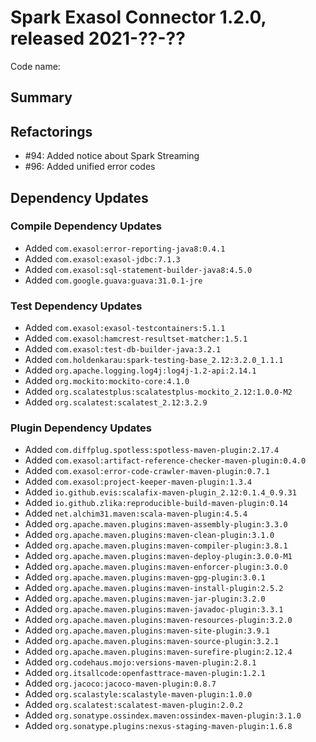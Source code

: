 # Spark Exasol Connector 1.2.0, released 2021-??-??

Code name:

## Summary

## Refactorings

* #94: Added notice about Spark Streaming
* #96: Added unified error codes

## Dependency Updates

### Compile Dependency Updates

* Added `com.exasol:error-reporting-java8:0.4.1`
* Added `com.exasol:exasol-jdbc:7.1.3`
* Added `com.exasol:sql-statement-builder-java8:4.5.0`
* Added `com.google.guava:guava:31.0.1-jre`

### Test Dependency Updates

* Added `com.exasol:exasol-testcontainers:5.1.1`
* Added `com.exasol:hamcrest-resultset-matcher:1.5.1`
* Added `com.exasol:test-db-builder-java:3.2.1`
* Added `com.holdenkarau:spark-testing-base_2.12:3.2.0_1.1.1`
* Added `org.apache.logging.log4j:log4j-1.2-api:2.14.1`
* Added `org.mockito:mockito-core:4.1.0`
* Added `org.scalatestplus:scalatestplus-mockito_2.12:1.0.0-M2`
* Added `org.scalatest:scalatest_2.12:3.2.9`

### Plugin Dependency Updates

* Added `com.diffplug.spotless:spotless-maven-plugin:2.17.4`
* Added `com.exasol:artifact-reference-checker-maven-plugin:0.4.0`
* Added `com.exasol:error-code-crawler-maven-plugin:0.7.1`
* Added `com.exasol:project-keeper-maven-plugin:1.3.4`
* Added `io.github.evis:scalafix-maven-plugin_2.12:0.1.4_0.9.31`
* Added `io.github.zlika:reproducible-build-maven-plugin:0.14`
* Added `net.alchim31.maven:scala-maven-plugin:4.5.4`
* Added `org.apache.maven.plugins:maven-assembly-plugin:3.3.0`
* Added `org.apache.maven.plugins:maven-clean-plugin:3.1.0`
* Added `org.apache.maven.plugins:maven-compiler-plugin:3.8.1`
* Added `org.apache.maven.plugins:maven-deploy-plugin:3.0.0-M1`
* Added `org.apache.maven.plugins:maven-enforcer-plugin:3.0.0`
* Added `org.apache.maven.plugins:maven-gpg-plugin:3.0.1`
* Added `org.apache.maven.plugins:maven-install-plugin:2.5.2`
* Added `org.apache.maven.plugins:maven-jar-plugin:3.2.0`
* Added `org.apache.maven.plugins:maven-javadoc-plugin:3.3.1`
* Added `org.apache.maven.plugins:maven-resources-plugin:3.2.0`
* Added `org.apache.maven.plugins:maven-site-plugin:3.9.1`
* Added `org.apache.maven.plugins:maven-source-plugin:3.2.1`
* Added `org.apache.maven.plugins:maven-surefire-plugin:2.12.4`
* Added `org.codehaus.mojo:versions-maven-plugin:2.8.1`
* Added `org.itsallcode:openfasttrace-maven-plugin:1.2.1`
* Added `org.jacoco:jacoco-maven-plugin:0.8.7`
* Added `org.scalastyle:scalastyle-maven-plugin:1.0.0`
* Added `org.scalatest:scalatest-maven-plugin:2.0.2`
* Added `org.sonatype.ossindex.maven:ossindex-maven-plugin:3.1.0`
* Added `org.sonatype.plugins:nexus-staging-maven-plugin:1.6.8`
